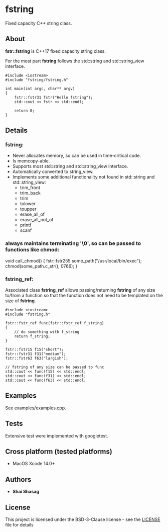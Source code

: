 # fstring
Fixed capacity C++ string class.

## About
**fstr::fstring** is C++17 fixed capacity string class.

For the most part **fstring** follows the std::string and std::string_view interface.

    #include <iostream>
    #include "fstring/fstring.h"

    int main(int argc, char** argv)
    {
        fstr::fstr31 fstr("Hello fstring");
        std::cout << fstr << std::endl;

        return 0;
    }

## Details
### fstring:
* Never allocates memory, so can be used in time-critical code.
* Is memcopy-able.
* Supports most std::string and std::string_view interface.
* Automatically converted to string_view.
* Implements some additional functionality not found in std::string and std::string_view:
    + trim_front
    + trim_back
    + trim
    + tolower
    + toupper
    + erase_all_of
    + erase_all_not_of
    + printf
    + scanf

### always maintains terminating '\0', so can be passed to functions like chmod:
void call_chmod()
{
    fstr::fstr255 some_path("/usr/local/bin/exec");
    chmod(some_path.c_str(), 0766);
}

### fstring_ref:
Associated class **fstring_ref** allows passing/returning **fstring** of any size to/from a function so that the function does not need to be templated on the size of **fstring**.


    #include <iostream>
    #include "fstring.h"

    fstr::fstr_ref func(fstr::fstr_ref f_string)
    {
        // do something with f_string
        return f_string;
    }

    fstr::fstr15 f15("short");
    fstr::fstr31 f31("medium");
    fstr::fstr63 f63("largish");

    // fstring of any size can be passed to func
    std::cout << func(f15) << std::endl;
    std::cout << func(f31) << std::endl;
    std::cout << func(f63) << std::endl;

## Examples
See examples/examples.cpp.

## Tests

Extensive test were implemented with googletest.

## Cross platform (tested platforms)
+ MacOS Xcode 14.0+

## Authors

* **Shai Shasag**

## License

This project is licensed under the BSD-3-Clause license - see the [LICENSE](LICENSE) file for details

